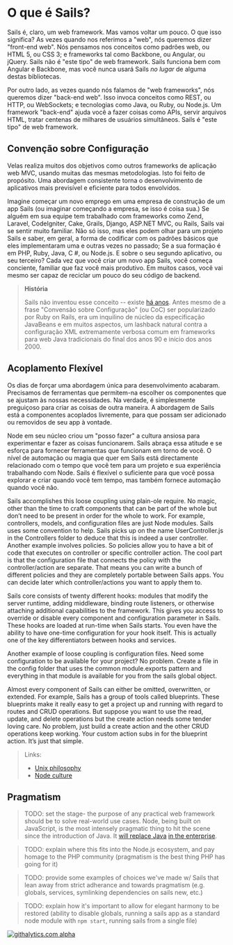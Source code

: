 # O que é Sails?

Sails é, claro, um web framework. Mas vamos voltar um pouco. O que isso significa? As vezes quando nos referimos a "web", nós queremos dizer "front-end web". Nós pensamos nos conceitos como padrões web, ou HTML 5, ou CSS 3; e frameworks tal como Backbone, ou Angular, ou jQuery. Sails não é "este tipo" de web framework. Sails funciona bem com Angular e Backbone, mas você nunca usará Sails _no lugar_ de alguma destas bibliotecas.

Por outro lado, as vezes quando nós falamos de "web frameworks", nós queremos dizer "back-end web". Isso invoca conceitos como REST, ou HTTP, ou WebSockets; e tecnologias como Java, ou Ruby, ou Node.js. Um framework "back-end" ajuda você a fazer coisas como APIs, servir arquivos HTML, tratar centenas de milhares de usuários simultâneos. Sails é "este tipo" de web framework.


## Convenção sobre Configuração

Velas realiza muitos dos objetivos como outros frameworks de aplicação web MVC, usando muitas das mesmas metodologias. Isto foi feito de propósito. Uma abordagem consistente torna o desenvolvimento de aplicativos mais previsível e eficiente para todos envolvidos.

Imagine começar um novo emprego em uma empresa de construção de um app Sails (ou imaginar começando a empresa, se isso é coisa sua.) Se alguém em sua equipe tem trabalhado com frameworks como Zend, Laravel, CodeIgniter, Cake, Grails, Django, ASP.NET MVC, ou Rails, Sails vai se sentir muito familiar. Não só isso, mas eles podem olhar para um projeto Sails e saber, em geral, a forma de codificar com os padrões básicos que eles implementaram uma e outras vezes no passado; Se a sua formação é em PHP, Ruby, Java, C #, ou Node.js. E sobre o seu segundo aplicativo, ou seu terceiro? Cada vez que você criar um novo app Sails, você começa conciente, familiar que faz você mais produtivo. Em muitos casos, você vai mesmo ser capaz de reciclar um pouco do seu código de backend.

> **História**
>
> Sails não inventou esse conceito -- existe [há anos](https://en.wikipedia.org/wiki/Convention_over_configuration). Antes mesmo de a frase "Convensão sobre Configuração" (ou CoC) ser popularizado por Ruby on Rails, era um inquilino de núcleo da especificação JavaBeans e em muitos aspectos, um lashback natural contra a configuração XML extremamente verbosa comum em frameworks para web Java tradicionais do final dos anos 90 e início dos anos 2000.

## Acoplamento Flexível

Os dias de forçar uma abordagem única para desenvolvimento acabaram. Precisamos de ferramentas que permitem-na escolher os componentes que se ajustam às nossas necessidades. Na verdade, é simplesmente preguiçoso para criar as coisas de outra maneira. A abordagem de Sails está a componentes acoplados livremente, para que possam ser adicionado ou removidos de seu app à vontade.

Node em seu núcleo criou um "posso fazer" a cultura ansiosa para experimentar e fazer as coisas funcionarem. Sails abraça essa atitude e se esforça para fornecer ferramentas que funcionam em torno de você. O nível de automação ou magia que quer em Sails está directamente relacionado com o tempo que você tem para um projeto e sua experiência trabalhando com Node. Sails é flexível o suficiente para que você possa explorar e criar quando você tem tempo, mas também fornece automação quando você não.

Sails accomplishes this loose coupling using plain-ole require.  No magic, other than the time to craft components that can be part of the whole but don’t need to be present in order for the whole to work.  For example, controllers, models, and configuration files are just Node modules.  Sails uses some convention to help.  Sails picks up on the name UserController.js in the Controllers folder to deduce that this is indeed a user controller.  Another example involves policies.  So policies allow you to have a bit of code that executes on controller or specific controller action.  The cool part is that the configuration file that connects the policy with the controller/action are separate.  That means you can write a bunch of different policies and they are completely portable between Sails apps.  You can decide later which controller/actions you want to apply them to.  

Sails core consists of twenty different hooks: modules that modify the server runtime, adding middleware, binding route listeners, or otherwise attaching additional capabilities to the framework.  This gives you access to override or disable every component and configuration parameter in Sails.  These hooks are loaded at run-time when Sails starts.  You even have the ability to have one-time configuration for your hook itself.  This is actually one of the key differentiators between hooks and services.

Another example of loose coupling is configuration files.  Need some configuration to be available for your project?  No problem.  Create a file in the config folder that uses the common module.exports pattern and everything in that module is available for you from the sails global object.

Almost every component of Sails can either be omitted, overwritten, or extended.  For example, Sails has a group of tools called blueprints.  These blueprints make it really easy to get a project up and running with regard to routes and CRUD operations.  But suppose you want to use the read, update, and delete operations but the create action needs some tender loving care.  No problem, just build a create action and the other CRUD operations keep working.  Your custom action subs in for the blueprint action.  It’s just that simple.

> Links:
> + [Unix philosophy](http://blog.izs.me/post/48281998870/unix-philosophy-and-node-js)
> + [Node culture](https://blog.nodejitsu.com/the-nodejs-philosophy/)


## Pragmatism

> TODO: set the stage- the purpose of any practical web framework should be to solve real-world use cases.  Node, being built on JavaScript, is the most intensely pragmatic thing to hit the scene since the introduction of Java.  It [will replace Java](http://readwrite.com/2013/08/09/why-javascript-will-become-the-dominant-programming-language-of-the-enterprise) [in the enterprise](http://blog.appfog.com/node-js-is-taking-over-the-enterprise-whether-you-like-it-or-not/).

> TODO: explain where this fits into the Node.js ecosystem, and pay homage to the PHP community (pragmatism is the best thing PHP has going for it)

> TODO: provide some examples of choices we've made w/ Sails that lean away from strict adherance and towards pragmatism (e.g. globals, services, symlinking dependencies on sails new, etc.)

> TODO: explain how it's important to allow for elegant harmony to be restored (ability to disable globals, running a sails app as a standard node module with `npm start`, running sails from a single file)



<!--
## The MVC Architecture
Sails implements the aforementioned Model, View, Controller (MVC) architecture for Node.js. You can learn more about MVC <a href="https://docs.djangoproject.com/en/dev/faq/general/#django-appears-to-be-a-mvc-framework-but-you-call-the-controller-the-view-and-the-view-the-template-how-come-you-don-t-use-the-standard-names">here</a>, <a href="http://symfony.com/legacy/doc/askeet/1_0/en/3">here</a>, and <a href="http://guides.rubyonrails.org/getting_started.html#the-mvc-architecture">here</a>, but the tl;dr is that it's the really awesome, industry-standard way of doing things for modern web apps.
If you're wondering if Sails is a "proper MVC", you're probably right! It wasn’t made to mimic Django, Zend, or Rails; it was made to resemble the MVC architecture we’re used to while still unlocking the features necessary to leverage the unique advantages of Node.js: seamless WebSockets support, advanced memory management using streams, and composable, data-driven APIs using the powerful concept of chainable middleware from Connect/Express.
-->



<!--
## With a Modern Twist
Sails does a few things other MVC frameworks can't do:


### Socket.io / Realtime / WebSockets
Sails supports transport agnostic routing, which allows your controllers/policies to automatically handle Socket.io / WebSocket messages.  In the past, you'd have to maintain a separate code base to make that happen. This makes it much easier to add pubsub features, in particular the server-originated or 'comet' notifications you need for realtime apps, realtime analytics dashboards, and multiplayer games.

### Performance
Node has fantastic performance. Specifically, we've had some great results using 4 EC2 small servers to scale Sails to 10,000 concurrent connections.  In that case, the bottleneck was actually our test client.  Sails users have reported getting about 9k concurrent connections on one EC2 medium server.

+ Built-in support for Redis session store, and Redis MQ for reverse pubsub routing

### Node.js
Node.js is the fastest-growing, all-javascript solution to <a href="https://www.youtube.com/watch?v=jo_B4LTHi3I">server-side development</a>. Writing your code in one language on the front-end and back-end means less context-shifting, faster development, and better apps.

### Express
Sails's controllers and policies are really just [Express](https://github.com/expressjs/) middleware. This means your Sails app logic is interoperable with existing Express apps, and vice versa

+ Supports the existing ecosystem of Express middleware

### REST Blueprints
  + Automatically generated JSON API for manipulating models (You don't have to write any backend code to build simple CRUD apps)
  + Automatic route bindings for your controller actions

### Built-in support for controller/action-level middleware mappings of:
  + Authentication logic
  + Role-based access control
  + Custom policies (e.g. file storage quotas)


## Convenience features for front-end developers
If you are developing an HTML/CSS front-end powered by Sails, there are some other convenience features we've included that might help you out.

### Support for Grunt
As of Sails v0.9, all new projects come with a Gruntfile. Grunt is to Node.js as mvn/ant is to Java, or as rake is to Ruby. It has a strong, supportive community, and a wide array of plugins and build tools. Adding support for your favorite template engine or css/js preprocessor is as easy as modifying your project's Gruntfile

### Asset bundling
Sails bundles support for LESS and JST templates

  + If you use the `--linker` option when creating your new project, your assets will be automatically bundled up and included in your layout HTML
  + Front-end support for SASS, Handlebars, CoffeeScript, Stylus, TypeScript, etc. is as easy as modifying your app's Gruntfile
  + In production mode, Sails will also minify and concatenate your assets
  + If you need to take web performance even further (this comes up for mobile web apps in particular), you can run `sails build` to output a CDN-ready snapshot of your apps assets

### PhoneGap, Chrome extensions, and SPA-friendliness
  + `sails build` spits out a ready-to-deploy `www` directory for use in all of the sorts of places where you need indepenedent, API-driven front-end code
  + Sails has easy-to-use CORS integration
  + Built-in support for cross-site request forgery (CSRF) protection, with a handy token-based option for single-page apps



## Finally, a note for UX-focused guys/gals
> ####From one geek to another:

> I work on a lot of web and mobile apps with our team at <a href="http://balderdash.co">Balderdash</a>.  More than ever before, it's important that your applications not only work, but look and feel awesome.
I originally built Sails to tackle these sorts of API-driven, front-end heavy projects for our startup and enterprise clients.  Since then, top-notch experiences have become industry standard (typically using Backbone, Angular, Ember, Knockout, etc.)
Reducing the amount of time and energy you spend on your app's server code allows you to spend more time focusing on cool features.  The easier your backend code is to write and maintain, the more nimble you can be.  The more nimble you are, the more adaptable your project can be to your users' needs, and the faster you respond to bug fixes.  The more adaptable you are... you get the idea!


-->

[![githalytics.com alpha](https://cruel-carlota.pagodabox.com/8acf2fc2ca0aca8a3018e355ad776ed7 "githalytics.com")](http://githalytics.com/balderdashy/sails/wiki/what_is_sails)


<docmeta name="uniqueID" value="WhatIsSails126387">
<docmeta name="displayName" value="What Is Sails">
